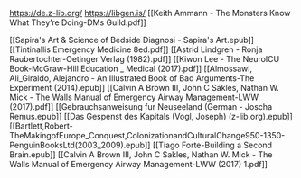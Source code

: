 https://de.z-lib.org/
https://libgen.is/
[[Keith Ammann - The Monsters Know What They’re Doing-DMs Guild.pdf]]


[[Sapira's Art & Science of Bedside Diagnosi - Sapira's Art.epub]]
[[Tintinallis Emergency Medicine 8ed.pdf]]
[[Astrid Lindgren - Ronja Raubertochter-Oetinger Verlag (1982).pdf]]
[[Kiwon Lee - The NeuroICU Book-McGraw-Hill Education _ Medical (2017).pdf]]
[[Almossawi, Ali_Giraldo, Alejandro - An Illustrated Book of Bad Arguments-The Experiment (2014).epub]]
[[Calvin A Brown III, John C Sakles, Nathan W. Mick - The Walls Manual of Emergency Airway Management-LWW (2017).pdf]]
[[Gebrauchsanweisung fur Neuseeland (German - Joscha Remus.epub]]
[[Das Gespenst des Kapitals (Vogl, Joseph) (z-lib.org).epub]]
[[Bartlett,Robert-TheMakingofEurope_Conquest,ColonizationandCulturalChange950-1350-PenguinBooksLtd(2003_2009).epub]]
[[Tiago Forte-Building a Second Brain.epub]]
[[Calvin A Brown III, John C Sakles, Nathan W. Mick - The Walls Manual of Emergency Airway Management-LWW (2017) 1.pdf]]